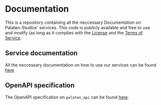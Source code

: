 # Documentation

This is a repository containing all the neccessary Documentation on
Palaten-Studios' services. This code is publicly available and free
to use and modify (as long as it complies with the
[License](https://github.com/Palaten-Studios/docs/blob/master/LICENSE)
and the [Terms of Service](https://www.palaten.de/legal/terms/).


## Service documentation

All the neccessary documentation on how to use our services can be found
[here](https://docs.palaten.de)

## OpenAPI specification

The OpenAPI specification on `palaten_api` can be found
[here](https://docs.palaten.de/openapi/palaten_api/).


